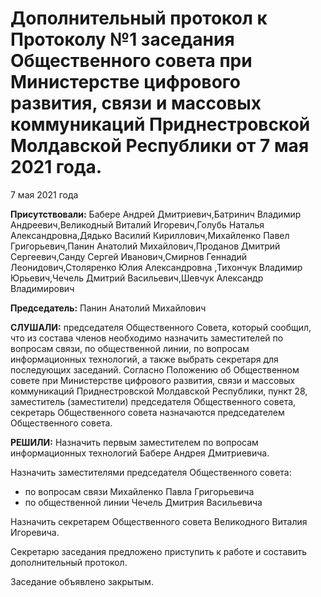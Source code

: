 # Дополнительный протокол к Протоколу №1 заседания Общественного совета при Министерстве цифрового развития, связи и массовых коммуникаций Приднестровской Молдавской Республики от 7 мая 2021 года.

7 мая 2021 года

**Присутствовали:**
Бабере Андрей Дмитриевич,Батринич Владимир Андреевич,Великодный Виталий Игоревич,Голубь Наталья Александровна,Дядько Василий Кириллович,Михайленко Павел Григорьевич,Панин Анатолий Михайлович,Проданов Дмитрий Сергеевич,Санду Сергей Иванович,Смирнов Геннадий Леонидович,Столяренко Юлия Александровна ,Тихончук Владимир Юрьевич,Чечель Дмитрий Васильевич,Шевчук Александр Владимирович

**Председатель:** Панин Анатолий Михайлович

**СЛУШАЛИ:** председателя Общественного Совета, который сообщил, что из состава членов необходимо назначить заместителей по вопросам связи, по общественной линии, по вопросам информационных технологий, а также выбрать секретаря для последующих заседаний.
Согласно Положению об Общественном совете при Министерстве цифрового развития, связи и массовых коммуникаций Приднестровской Молдавской Республики, пункт 28, заместитель (заместители) председателя Общественного совета, секретарь Общественного совета назначаются председателем Общественного совета.

**РЕШИЛИ:** Назначить первым заместителем по вопросам информационных технологий Бабере Андрея Дмитриевича.

Назначить заместителями председателя Общественного совета:

- по вопросам связи Михайленко Павла Григорьевича
- по общественной линии Чечель Дмитрия Васильевича

Назначить секретарем Общественного совета Великодного Виталия Игоревича.

Секретарю заседания предложено приступить к работе и составить дополнительный протокол.

Заседание объявлено закрытым. 